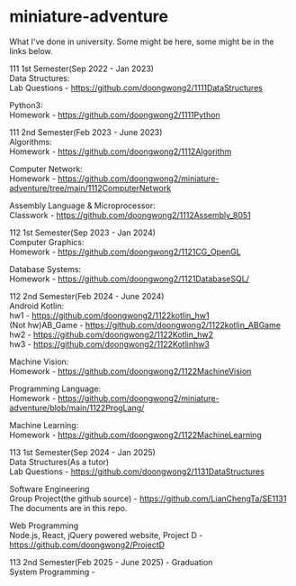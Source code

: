 # miniature-adventure
What I've done in university. Some might be here, some might be in the links below.

111 1st Semester(Sep 2022 - Jan 2023)  
Data Structures:  
Lab Questions - https://github.com/doongwong2/1111DataStructures  

Python3:  
Homework - https://github.com/doongwong2/1111Python
  
111 2nd Semester(Feb 2023 - June 2023)  
Algorithms:  
Homework - https://github.com/doongwong2/1112Algorithm  

Computer Network:  
Homework - https://github.com/doongwong2/miniature-adventure/tree/main/1112ComputerNetwork

Assembly Language & Microprocessor:  
Classwork - https://github.com/doongwong2/1112Assembly_8051  

112 1st Semester(Sep 2023 - Jan 2024)  
Computer Graphics:  
Homework - https://github.com/doongwong2/1121CG_OpenGL

Database Systems:  
Homework - https://github.com/doongwong2/1121DatabaseSQL/

112 2nd Semester(Feb 2024 - June 2024)  
Android Kotlin:  
hw1 - https://github.com/doongwong2/1122kotlin_hw1  
(Not hw)AB_Game - https://github.com/doongwong2/1122kotlin_ABGame   
hw2 - https://github.com/doongwong2/1122Kotlin_hw2  
hw3 - https://github.com/doongwong2/1122Kotlinhw3

Machine Vision:  
Homework - https://github.com/doongwong2/1122MachineVision  

Programming Language:  
Homework - https://github.com/doongwong2/miniature-adventure/blob/main/1122ProgLang/  

Machine Learning:  
Homework - https://github.com/doongwong2/1122MachineLearning  

113 1st Semester(Sep 2024 - Jan 2025)  
Data Structures(As a tutor)   
Lab Questions - https://github.com/doongwong2/1131DataStructures  

Software Engineering  
Group Project(the github source) - https://github.com/LianChengTa/SE1131  
The documents are in this repo.  

Web Programming  
Node.js, React, jQuery powered website, Project D - https://github.com/doongwong2/ProjectD  

113 2nd Semester(Feb 2025 - June 2025) - Graduation    
System Programming - 

